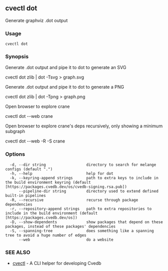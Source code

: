 ## cvectl dot

Generate graphviz .dot output

### Usage

```
cvectl dot
```

### Synopsis


Generate .dot output and pipe it to dot to generate an SVG

  cvectl dot zlib | dot -Tsvg > graph.svg

Generate .dot output and pipe it to dot to generate a PNG

  cvectl dot zlib | dot -Tpng > graph.png

Open browser to explore crane

  cvectl dot --web crane

Open browser to explore crane's deps recursively, only showing a minimum subgraph

  cvectl dot --web -R -S crane


### Options

```
  -d, --dir string                  directory to search for melange configs (default ".")
  -h, --help                        help for dot
  -k, --keyring-append strings      path to extra keys to include in the build environment keyring (default [https://packages.cvedb.dev/os/cvedb-signing.rsa.pub])
      --pipeline-dir string         directory used to extend defined built-in pipelines
  -R, --recursive                   recurse through package dependencies
  -r, --repository-append strings   path to extra repositories to include in the build environment (default [https://packages.cvedb.dev/os])
  -D, --show-dependents             show packages that depend on these packages, instead of these packages' dependencies
  -S, --spanning-tree               does something like a spanning tree to avoid a huge number of edges
      --web                         do a website
```

### SEE ALSO

* [cvectl](cvectl.md)	 - A CLI helper for developing Cvedb

